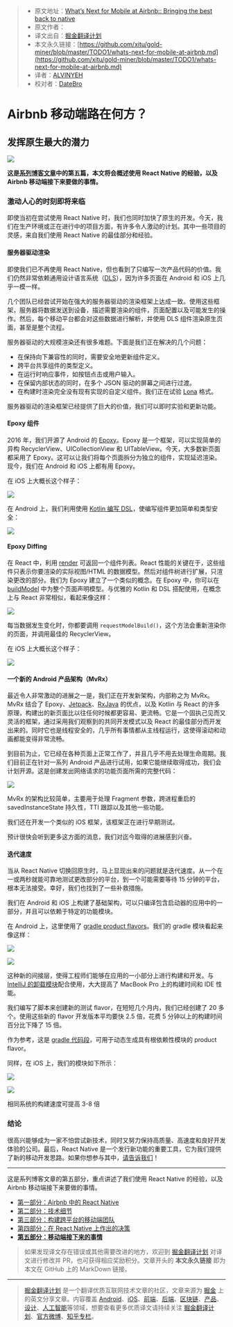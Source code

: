 > * 原文地址：[What’s Next for Mobile at Airbnb:: Bringing the best back to native](https://medium.com/airbnb-engineering/whats-next-for-mobile-at-airbnb-5e71618576ab)
> * 原文作者：[]()
> * 译文出自：[掘金翻译计划](https://github.com/xitu/gold-miner)
> * 本文永久链接：[https://github.com/xitu/gold-miner/blob/master/TODO1/whats-next-for-mobile-at-airbnb.md](https://github.com/xitu/gold-miner/blob/master/TODO1/whats-next-for-mobile-at-airbnb.md)
> * 译者：[ALVINYEH](https://github.com/ALVINYEH)
> * 校对者：[DateBro](https://github.com/DateBro)

# Airbnb 移动端路在何方？

## 发挥原生最大的潜力

![](https://cdn-images-1.medium.com/max/2000/1*_N3sz8fhNFU5tB5YTVfGHg.jpeg)

**这是[系列博客文章](https://juejin.im/post/5b2c924ff265da59a401f050)中的第五篇，本文将会概述使用 React Native 的经验，以及 Airbnb 移动端接下来要做的事情。**

### 激动人心的时刻即将来临

即使当初在尝试使用 React Native 时，我们也同时加快了原生的开发。今天，我们在生产环境或正在进行中的项目方面，有许多令人激动的计划。其中一些项目的灵感，来自我们使用 React Native 的最佳部分和经验。

#### 服务器驱动渲染

即使我们已不再使用 React Native，但也看到了只编写一次产品代码的价值。我们仍然非常依赖通用设计语言系统（[DLS](https://airbnb.design/building-a-visual-language/)），因为许多页面在 Android 和 iOS 上几乎一模一样。

几个团队已经尝试开始在强大的服务器驱动的渲染框架上达成一致。使用这些框架，服务器将数据发送到设备，描述需要渲染的组件，页面配置以及可能发生的操作。然后，每个移动平台都会对这些数据进行解析，并使用 DLS 组件渲染原生页面，甚至是整个流程。

服务器驱动的大规模渲染还有很多难题。下面是我们正在解决的几个问题：

*   在保持向下兼容性的同时，需要安全地更新组件定义。
*   跨平台共享组件的类型定义。
*   在运行时响应事件，如按钮点击或用户输入。
*   在保留内部状态的同时，在多个 JSON 驱动的屏幕之间进行过渡。
*   在构建时渲染完全没有现有实现的自定义组件。我们正在试验 [Lona](https://github.com/airbnb/Lona/) 格式。

服务器驱动的渲染框架已经提供了巨大的价值，我们可以即时实验和更新功能。

#### Epoxy 组件

2016 年，我们开源了 Android 的 [Epoxy](https://github.com/airbnb/epoxy)。Epoxy 是一个框架，可以实现简单的异构 RecyclerView、UICollectionView 和 UITableView。今天，大多数新页面都采用了 Epoxy。这可以让我们将每个页面拆分为独立的组件，实现延迟渲染。现今，我们在 Android 和 iOS 上都有用 Epoxy。

在 iOS 上大概长这个样子：

![](https://i.embed.ly/1/display/resize?url=https%3A%2F%2Favatars1.githubusercontent.com%2Fu%2F1307745%3Fs%3D400%26v%3D4&key=a19fcc184b9711e1b4764040d3dc5c07&width=40)

在 Android 上，我们利用使用 [Kotlin 编写 DSL](https://kotlinlang.org/docs/reference/type-safe-builders.html)，使编写组件更加简单和类型安全：

![](https://i.embed.ly/1/display/resize?url=https%3A%2F%2Favatars1.githubusercontent.com%2Fu%2F1307745%3Fs%3D400%26v%3D4&key=a19fcc184b9711e1b4764040d3dc5c07&width=40)

#### Epoxy Diffing

在 React 中，利用 [render](https://reactjs.org/tutorial/tutorial.html#what-is-react) 可返回一个组件列表。React 性能的关键在于，这些组件只表示你要渲染的实际视图/HTML 的数据模型。然后对组件树进行扩展，只渲染更改的部分。我们为 Epoxy 建立了一个类似的概念。在 Epoxy 中，你可以在 [buildModel](https://reactjs.org/tutorial/tutorial.html#what-is-react) 中为整个页面声明模型。与优雅的 Kotlin 和 DSL 搭配使用，在概念上与 React 非常相似，看起来像这样：

![](https://i.embed.ly/1/display/resize?url=https%3A%2F%2Favatars1.githubusercontent.com%2Fu%2F1307745%3Fs%3D400%26v%3D4&key=a19fcc184b9711e1b4764040d3dc5c07&width=40)

每当数据发生变化时，你都要调用 `requestModelBuild()`，这个方法会重新渲染你的页面，并调用最佳的 RecyclerView。

在 iOS 上大概长这个样子：

![](https://i.embed.ly/1/display/resize?url=https%3A%2F%2Favatars1.githubusercontent.com%2Fu%2F1307745%3Fs%3D400%26v%3D4&key=a19fcc184b9711e1b4764040d3dc5c07&width=40)

#### 一个新的 Android 产品架构（MvRx）

最近令人非常激动的进展之一是，我们正在开发新架构，内部称之为 MvRx。 MvRx 结合了 Epoxy、[Jetpack](https://developer.android.com/jetpack/)、[RxJava](https://github.com/ReactiveX/RxJava) 的优点，以及 Kotlin 与 React 的许多原理，构建出的新页面比以往任何时候都更容易、更流畅。它是一个固执己见而又灵活的框架，通过采用我们观察到的共同开发模式以及 React 的最佳部分而开发出来的。同时它也是线程安全的，几乎所有事情都从主线程运行，这使得滚动和动画都能变得非常流畅。

到目前为止，它已经在各种页面上正常工作了，并且几乎不用去处理生命周期。我们目前正在针对一系列 Android 产品进行试用，如果它能继续取得成功，我们会计划开源。这是创建发出网络请求的功能页面所需的完整代码：

![](https://i.embed.ly/1/display/resize?url=https%3A%2F%2Favatars1.githubusercontent.com%2Fu%2F1307745%3Fs%3D400%26v%3D4&key=a19fcc184b9711e1b4764040d3dc5c07&width=40)

MvRx 的架构比较简单，主要用于处理 Fragment 参数，跨进程重启的 savedInstanceState 持久性，TTI 跟踪以及其他一些功能。

我们还在开发一个类似的 iOS 框架，该框架正在进行早期测试。

预计很快会听到更多这方面的消息，我们对迄今取得的进展感到兴奋。

#### 迭代速度

当从 React Native 切换回原生时，马上显现出来的问题就是迭代速度。从一个在一或两秒就能可靠地测试更改部分的平台，到一个可能需要等待 15 分钟的平台，根本无法接受。幸好，我们也找到了一些补救措施。

我们在 Android 和 iOS 上构建了基础架构，可以只编译包含启动器的应用中的一部分，并且可以依赖于特定的功能模块。

在 Android 上，这里使用了 [gradle product flavors](https://developer.android.com/studio/build/build-variants#product-flavors)。我们的 gradle 模块看起来像这样：

![](https://cdn-images-1.medium.com/freeze/max/60/1*KVrbsdwESyfbtKFeh2acXg.png?q=20)

![](https://cdn-images-1.medium.com/max/1600/1*KVrbsdwESyfbtKFeh2acXg.png)

这种新的间接层，使得工程师们能够在应用的一小部分上进行构建和开发。与 [IntelliJ 的卸载模块](https://blog.jetbrains.com/idea/2017/06/intellij-idea-2017-2-eap-introduces-unloaded-modules/)配合使用，大大提高了 MacBook Pro 上的构建时间和 IDE 性能。

我们编写了脚本来创建新的测试 flavor，在短短几个月内，我们已经创建了 20 多个。使用这些新的 flavor 开发版本平均要快 2.5 倍，花费 5 分钟以上的构建时间百分比下降了 15 倍。

作为参考，这是 [gradle 代码段](https://gist.github.com/gpeal/d68e4fc1357ef9d126f25afd9ab4eee2)，可用于动态生成具有根依赖性模块的 product flavor。

同样，在 iOS 上，我们的模块如下所示：

![](https://cdn-images-1.medium.com/freeze/max/60/1*AVB7em_JCmj-JmjTCkLdQw.png?q=20)

![](https://cdn-images-1.medium.com/max/1600/1*AVB7em_JCmj-JmjTCkLdQw.png)

相同系统的构建速度可提高 3-8 倍

### 结论

很高兴能够成为一家不怕尝试新技术，同时又努力保持高质量、高速度和良好开发体验的公司。最后，React Native 是一个发行新功能的重要工具，它为我们提供了新的移动开发思路。如果你想参与其中，[请告诉我们](https://www.airbnb.com/careers/departments/engineering)！

* * *

这是系列博客文章的第五部分，重点讲述了我们使用 React Native 的经验，以及 Airbnb 移动端接下来要做的事情。

*   [第一部分：Airbnb 中的 React Native](https://juejin.im/post/5b2c924ff265da59a401f050)
*   [第二部分：技术细节](https://juejin.im/post/5b3b40a26fb9a04fab44e797)
*   [第三部分：构建跨平台的移动端团队](https://juejin.im/post/5b446177f265da0f7c4faec8)
*   [第四部分：在 React Native 上作出的决策](https://juejin.im/post/5b447b1e6fb9a04fd3437dad)
*   [**第五部分：移动端接下来的事情**](https://github.com/xitu/gold-miner/blob/master/TODO1/whats-next-for-mobile-at-airbnb.md)

> 如果发现译文存在错误或其他需要改进的地方，欢迎到 [掘金翻译计划](https://github.com/xitu/gold-miner) 对译文进行修改并 PR，也可获得相应奖励积分。文章开头的 **本文永久链接** 即为本文在 GitHub 上的 MarkDown 链接。


---

> [掘金翻译计划](https://github.com/xitu/gold-miner) 是一个翻译优质互联网技术文章的社区，文章来源为 [掘金](https://juejin.im) 上的英文分享文章。内容覆盖 [Android](https://github.com/xitu/gold-miner#android)、[iOS](https://github.com/xitu/gold-miner#ios)、[前端](https://github.com/xitu/gold-miner#前端)、[后端](https://github.com/xitu/gold-miner#后端)、[区块链](https://github.com/xitu/gold-miner#区块链)、[产品](https://github.com/xitu/gold-miner#产品)、[设计](https://github.com/xitu/gold-miner#设计)、[人工智能](https://github.com/xitu/gold-miner#人工智能)等领域，想要查看更多优质译文请持续关注 [掘金翻译计划](https://github.com/xitu/gold-miner)、[官方微博](http://weibo.com/juejinfanyi)、[知乎专栏](https://zhuanlan.zhihu.com/juejinfanyi)。
